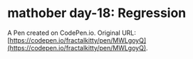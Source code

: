# mathober day-18: Regression

A Pen created on CodePen.io. Original URL: [https://codepen.io/fractalkitty/pen/MWLgoyQ](https://codepen.io/fractalkitty/pen/MWLgoyQ).

